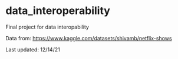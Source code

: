 # data_interoperability
Final project for data interopability

Data from: https://www.kaggle.com/datasets/shivamb/netflix-shows

Last updated: 12/14/21
